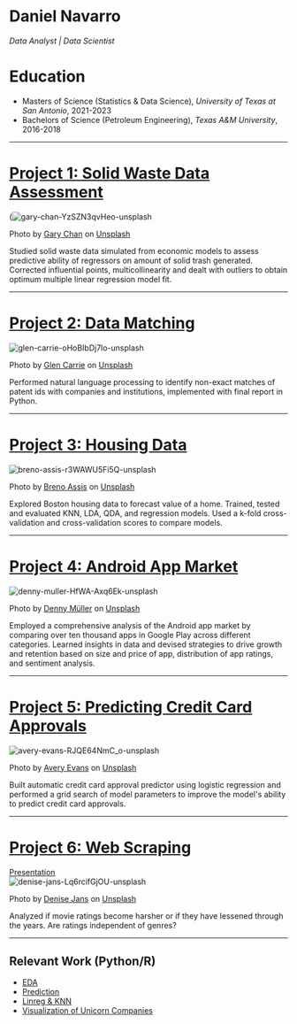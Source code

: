 
# Daniel Navarro
*Data Analyst | Data Scientist*

# Education
* Masters of Science (Statistics & Data Science), *University of Texas at San Antonio*, 2021-2023
* Bachelors of Science (Petroleum Engineering), *Texas A&M University*, 2016-2018

---

# [Project 1: Solid Waste Data Assessment](https://github.com/dnavarro8080/Data-Science-Portfolio/blob/main/SolidWaste_RegressionAnalysis.ipynb)

(![gary-chan-YzSZN3qvHeo-unsplash](https://user-images.githubusercontent.com/57077220/198105303-02fdf53f-0e93-4793-9499-5ef4bff28ccf.jpg)

Photo by <a href="https://unsplash.com/es/@gary_at_unsplash?utm_source=unsplash&utm_medium=referral&utm_content=creditCopyText">Gary Chan</a> on <a href="https://unsplash.com/s/photos/solid-waste?utm_source=unsplash&utm_medium=referral&utm_content=creditCopyText">Unsplash</a>
  
Studied solid waste data simulated from economic models to assess predictive ability
of regressors on amount of solid trash generated. Corrected influential points, multicollinearity and dealt with outliers
to obtain optimum multiple linear regression model fit.

---

# [Project 2: Data Matching](https://github.com/dnavarro8080/Daniel_Portfolio/blob/main/Fuzzy_Matching_NLP.ipynb)
![glen-carrie-oHoBIbDj7lo-unsplash](https://user-images.githubusercontent.com/57077220/198104833-da0adbdf-56bb-4cf4-ad9f-e41039df3106.jpg)

Photo by <a href="https://unsplash.com/@glencarrie?utm_source=unsplash&utm_medium=referral&utm_content=creditCopyText">Glen Carrie</a> on <a href="https://unsplash.com/s/photos/words?utm_source=unsplash&utm_medium=referral&utm_content=creditCopyText">Unsplash</a>
  
Performed natural language processing to identify non-exact matches of patent ids with companies
and institutions, implemented with final report in Python.

--- 

# [Project 3: Housing Data](https://github.com/dnavarro8080/Data-Science-Portfolio/blob/main/STA6933_HW2_Navarro.Rmd) 
![breno-assis-r3WAWU5Fi5Q-unsplash](https://user-images.githubusercontent.com/57077220/198105884-a0df8f32-6a2a-4c40-a9f3-5a7f28b17d21.jpg)

Photo by <a href="https://unsplash.com/@brenoassis?utm_source=unsplash&utm_medium=referral&utm_content=creditCopyText">Breno Assis</a> on <a href="https://unsplash.com/s/photos/housing?utm_source=unsplash&utm_medium=referral&utm_content=creditCopyText">Unsplash</a>
  
Explored Boston housing data to forecast value of a home. Trained, tested and evaluated
KNN, LDA, QDA, and regression models. Used a k-fold cross-validation and cross-validation scores to compare
models.

---

# [Project 4: Android App Market](https://github.com/dnavarro8080/Data-Science-Portfolio/blob/main/Android.ipynb) 
![denny-muller-HfWA-Axq6Ek-unsplash](https://user-images.githubusercontent.com/57077220/198106248-f384013e-5278-4efb-9961-cab06542f567.jpg)

Photo by <a href="https://unsplash.com/es/@redaquamedia?utm_source=unsplash&utm_medium=referral&utm_content=creditCopyText">Denny Müller</a> on <a href="https://unsplash.com/s/photos/android?utm_source=unsplash&utm_medium=referral&utm_content=creditCopyText">Unsplash</a>
  
Employed a comprehensive analysis of the Android app market by comparing over ten
thousand apps in Google Play across different categories. Learned insights in data and devised strategies to drive
growth and retention based on size and price of app, distribution of app ratings, and sentiment analysis.

---


# [Project 5: Predicting Credit Card Approvals](https://github.com/dnavarro8080/Data-Science-Portfolio/blob/main/Credit_Card.ipynb) 
![avery-evans-RJQE64NmC_o-unsplash](https://user-images.githubusercontent.com/57077220/198106476-9436020d-bdb0-4501-8bf7-5d7abc74db42.jpg)

Photo by <a href="https://unsplash.com/@averye457?utm_source=unsplash&utm_medium=referral&utm_content=creditCopyText">Avery Evans</a> on <a href="https://unsplash.com/s/photos/credit-card?utm_source=unsplash&utm_medium=referral&utm_content=creditCopyText">Unsplash</a>

Built automatic credit card approval predictor using logistic regression and
performed a grid search of model parameters to improve the model's ability to predict credit card approvals.

---
# [Project 6: Web Scraping](https://github.com/dnavarro8080/Data-Science-Portfolio/blob/main/IMDB_movies_webscraping%20(2).R)
[Presentation](https://docs.google.com/presentation/d/1s4gYUiszCRHFn0xwIcIw1vvJKV0ZA7Qn/edit?usp=sharing&ouid=107167621671715091798&rtpof=true&sd=true)
<br>
![denise-jans-Lq6rcifGjOU-unsplash](https://user-images.githubusercontent.com/57077220/198113193-414107d3-e7a3-401c-81ac-53c032046762.jpg)

Photo by <a href="https://unsplash.com/@dmjdenise?utm_source=unsplash&utm_medium=referral&utm_content=creditCopyText">Denise Jans</a> on <a href="https://unsplash.com/s/photos/movies?utm_source=unsplash&utm_medium=referral&utm_content=creditCopyText">Unsplash</a>
  
Analyzed if movie ratings become harsher or if they have lessened through the years. Are ratings independent of genres? 

--- 

## Relevant Work (Python/R)
- [EDA](https://github.com/dnavarro8080/Data-Science-Portfolio/blob/main/project-eda-imdb.ipynb)
- [Prediction](https://github.com/dnavarro8080/Data-Science-Portfolio/blob/main/Final_Project_Pt.2_EDA.ipynb)
- [Linreg & KNN](https://github.com/dnavarro8080/Data-Science-Portfolio/blob/main/project-linreg-and-knn.ipynb)
- [Visualization of Unicorn Companies](https://rpubs.com/dnavarro808/project2)

